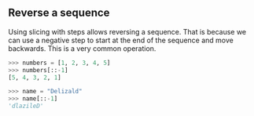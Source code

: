 ## Reverse a sequence

Using slicing with steps allows reversing a sequence.
That is because we can use a negative step to start at the end of the sequence and move backwards.
This is a very common operation.

```python
>>> numbers = [1, 2, 3, 4, 5]
>>> numbers[::-1]
[5, 4, 3, 2, 1]

>>> name = "Delizald"
>>> name[::-1]
'dlazileD'
```
